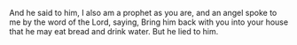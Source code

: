 And he said to him, I also am a prophet as you are, and an angel spoke to me by the word of the Lord, saying, Bring him back with you into your house that he may eat bread and drink water. But he lied to him.
